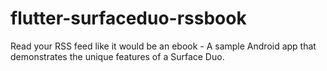 # flutter-surfaceduo-rssbook
Read your RSS feed like it would be an  ebook - A sample Android app that demonstrates the unique features of a Surface Duo.
